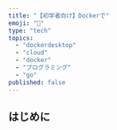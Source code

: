 ```yaml
---
title: "【初学者向け】Dockerで"
emoji: "🫨"
type: "tech"
topics:
  - "dockerdesktop"
  - "cloud"
  - "docker"
  - "プログラミング"
  - "go"
published: false
---
```


## はじめに

